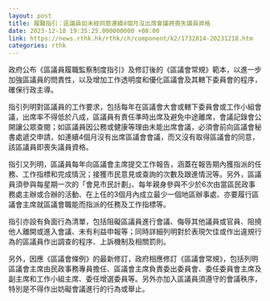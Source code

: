 ```yaml
---
layout: post
title: 履職指引：區議員如未經同意連續4個月沒出席會議將喪失議員資格
date: 2023-12-18 19:35:25.000000000 +08:00
link: https://news.rthk.hk/rthk/ch/component/k2/1732814-20231218.htm
categories: rthk
---
```


政府公布《區議員履職監察制度指引》及修訂後的《區議會常規》範本，以進一步加強區議員的問責性，以及增加工作透明度和優化區議會及其轄下委員會的程序，確保行政主導。

指引列明對區議員的工作要求，包括每年在區議會大會或轄下委員會或工作小組會議，出席率不得低於八成，區議員有責任準時出席及避免中途離席，會議記錄會公開讓公眾查閱；如區議員因公務或健康等理由未能出席會議，必須會前向區議會秘書處遞交申請，如連續4個月沒有出席區議會會議，而又沒有取得區議會的同意，該區議員即喪失議員資格。

指引又列明，區議員每年向區議會主席提交工作報告，涵蓋在報告期內獲指派的任務、工作指標和完成情況；接獲市民意見或查詢的次數及跟進情況等。另外，區議員須參與每星期一次的「會見市民計劃」、每年親身參與不少於6次由當區民政事務處主辦或合辦的活動、在上任的3個月內成立最少一個地區辦事處、亦要履行區議會主席就區議會職能而指派的任務及工作指標等。

指引亦設有負面行為清單，包括阻礙區議員進行會議、侮辱其他議員或官員、阻撓他人離開或進入會議、未有利益申報等；同時詳細列明對於表現欠佳或作出違規行為的區議員作出調查的程序、上訴機制及相關罰則。

另外，因應《區議會條例》的最新修訂，政府相應修訂《區議會常規》，包括列明區議會主席由民政事務專員擔任、區議會主席負責委出委員會、委任委員會主席及副主席和工作小組主席、委任增選委員等。另外亦加入區議員須遵守的會議秩序，特別是不得作出妨礙會議進行的行為或舉止。
